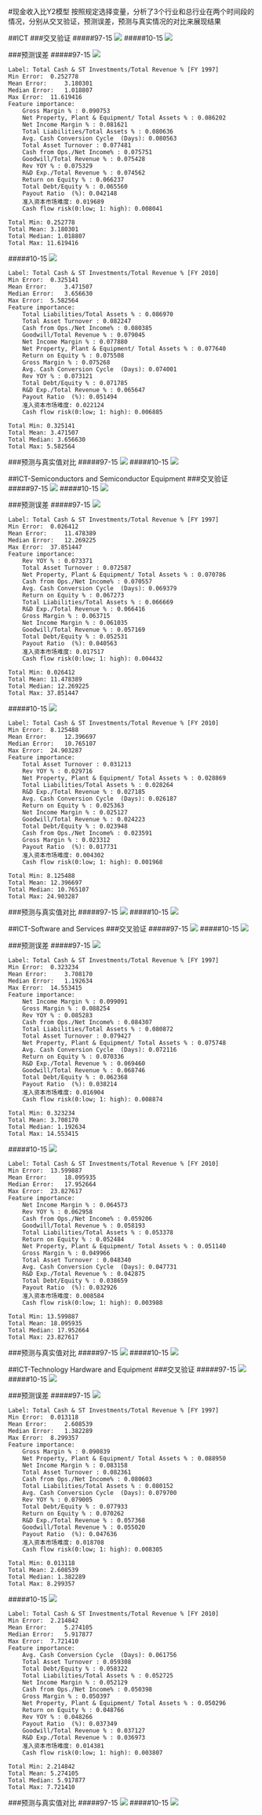 #现金收入比Y2模型
按照规定选择变量，分析了3个行业和总行业在两个时间段的情况，分别从交叉验证，预测误差，预测与真实情况的对比来展现结果


##ICT
###交叉验证
#####97-15
![](cv_Y2_label_[]_gbrt_from_1997_to_2016.png)
#####10-15
![](cv_Y2_label_[]_gbrt_from_2010_to_2016.png)

###预测误差
#####97-15
![](test_Y2_label_[]_gbrt_from_1997_to_2016.png)

	Label: Total Cash & ST Investments/Total Revenue % [FY 1997]
	Min Error: 	0.252778
	Mean Error: 	3.180301
	Median Error: 	1.018807
	Max Error: 	11.619416
	Feature importance:
		Gross Margin % : 0.090753
		Net Property, Plant & Equipment/ Total Assets % : 0.086202
		Net Income Margin % : 0.081621
		Total Liabilities/Total Assets % : 0.080636
		Avg. Cash Conversion Cycle  (Days): 0.080563
		Total Asset Turnover : 0.077481
		Cash from Ops./Net Income% : 0.075751
		Goodwill/Total Revenue % : 0.075428
		Rev YOY % : 0.075329
		R&D Exp./Total Revenue % : 0.074562
		Return on Equity % : 0.066237
		Total Debt/Equity % : 0.065560
		Payout Ratio  (%): 0.042148
		准入资本市场难度: 0.019689
		Cash flow risk(0:low; 1: high): 0.008041

	Total Min: 0.252778
	Total Mean: 3.180301
	Total Median: 1.018807
	Total Max: 11.619416

#####10-15
![](test_Y2_label_[]_gbrt_from_2010_to_2016.png)

	Label: Total Cash & ST Investments/Total Revenue % [FY 2010]
	Min Error: 	0.325141
	Mean Error: 	3.471507
	Median Error: 	3.656630
	Max Error: 	5.582564
	Feature importance:
		Total Liabilities/Total Assets % : 0.086970
		Total Asset Turnover : 0.082247
		Cash from Ops./Net Income% : 0.080385
		Goodwill/Total Revenue % : 0.079045
		Net Income Margin % : 0.077880
		Net Property, Plant & Equipment/ Total Assets % : 0.077640
		Return on Equity % : 0.075508
		Gross Margin % : 0.075268
		Avg. Cash Conversion Cycle  (Days): 0.074001
		Rev YOY % : 0.073121
		Total Debt/Equity % : 0.071785
		R&D Exp./Total Revenue % : 0.065647
		Payout Ratio  (%): 0.051494
		准入资本市场难度: 0.022124
		Cash flow risk(0:low; 1: high): 0.006885
	
	Total Min: 0.325141
	Total Mean: 3.471507
	Total Median: 3.656630
	Total Max: 5.582564

###预测与真实值对比
#####97-15
![](contrast_Y2_label_[]_gbrt_from_1997_to_2016.png)
#####10-15
![](contrast_Y2_label_[]_gbrt_from_2010_to_2016.png)




##ICT-Semiconductors and Semiconductor Equipment
###交叉验证
#####97-15
![](cv_Y2_label_0_gbrt_from_1997_to_2016.png)
#####10-15
![](cv_Y2_label_0_gbrt_from_2010_to_2016.png)

###预测误差
#####97-15
![](test_Y2_label_0_gbrt_from_1997_to_2016.png)

	Label: Total Cash & ST Investments/Total Revenue % [FY 1997]
	Min Error: 	0.026412
	Mean Error: 	11.478389
	Median Error: 	12.269225
	Max Error: 	37.851447
	Feature importance:
		Rev YOY % : 0.073371
		Total Asset Turnover : 0.072587
		Net Property, Plant & Equipment/ Total Assets % : 0.070786
		Cash from Ops./Net Income% : 0.070557
		Avg. Cash Conversion Cycle  (Days): 0.069379
		Return on Equity % : 0.067273
		Total Liabilities/Total Assets % : 0.066669
		R&D Exp./Total Revenue % : 0.066416
		Gross Margin % : 0.063715
		Net Income Margin % : 0.061035
		Goodwill/Total Revenue % : 0.057169
		Total Debt/Equity % : 0.052531
		Payout Ratio  (%): 0.040563
		准入资本市场难度: 0.017517
		Cash flow risk(0:low; 1: high): 0.004432
	
	Total Min: 0.026412
	Total Mean: 11.478389
	Total Median: 12.269225
	Total Max: 37.851447

#####10-15
![](test_Y2_label_0_gbrt_from_2010_to_2016.png)

	Label: Total Cash & ST Investments/Total Revenue % [FY 2010]
	Min Error: 	8.125488
	Mean Error: 	12.396697
	Median Error: 	10.765107
	Max Error: 	24.903287
	Feature importance:
		Total Asset Turnover : 0.031213
		Rev YOY % : 0.029716
		Net Property, Plant & Equipment/ Total Assets % : 0.028869
		Total Liabilities/Total Assets % : 0.028264
		R&D Exp./Total Revenue % : 0.027185
		Avg. Cash Conversion Cycle  (Days): 0.026187
		Return on Equity % : 0.025363
		Net Income Margin % : 0.025127
		Goodwill/Total Revenue % : 0.024223
		Total Debt/Equity % : 0.023948
		Cash from Ops./Net Income% : 0.023591
		Gross Margin % : 0.023312
		Payout Ratio  (%): 0.017731
		准入资本市场难度: 0.004302
		Cash flow risk(0:low; 1: high): 0.001968
	
	Total Min: 8.125488
	Total Mean: 12.396697
	Total Median: 10.765107
	Total Max: 24.903287


###预测与真实值对比
#####97-15
![](contrast_Y2_label_0_gbrt_from_1997_to_2016.png)
#####10-15
![](contrast_Y2_label_0_gbrt_from_2010_to_2016.png)

##ICT-Software and Services
###交叉验证
#####97-15
![](cv_Y2_label_1_gbrt_from_1997_to_2016.png)
#####10-15
![](cv_Y2_label_1_gbrt_from_2010_to_2016.png)

###预测误差
#####97-15
![](test_Y2_label_1_gbrt_from_1997_to_2016.png)

	Label: Total Cash & ST Investments/Total Revenue % [FY 1997]
	Min Error: 	0.323234
	Mean Error: 	3.708170
	Median Error: 	1.192634
	Max Error: 	14.553415
	Feature importance:
		Net Income Margin % : 0.099091
		Gross Margin % : 0.088254
		Rev YOY % : 0.085283
		Cash from Ops./Net Income% : 0.084307
		Total Liabilities/Total Assets % : 0.080872
		Total Asset Turnover : 0.079427
		Net Property, Plant & Equipment/ Total Assets % : 0.075748
		Avg. Cash Conversion Cycle  (Days): 0.072116
		Return on Equity % : 0.070336
		R&D Exp./Total Revenue % : 0.069460
		Goodwill/Total Revenue % : 0.068746
		Total Debt/Equity % : 0.062368
		Payout Ratio  (%): 0.038214
		准入资本市场难度: 0.016904
		Cash flow risk(0:low; 1: high): 0.008874
	
	Total Min: 0.323234
	Total Mean: 3.708170
	Total Median: 1.192634
	Total Max: 14.553415

#####10-15
![](test_Y2_label_1_gbrt_from_2010_to_2016.png)

	Label: Total Cash & ST Investments/Total Revenue % [FY 2010]
	Min Error: 	13.599887
	Mean Error: 	18.095935
	Median Error: 	17.952664
	Max Error: 	23.827617
	Feature importance:
		Net Income Margin % : 0.064573
		Rev YOY % : 0.062958
		Cash from Ops./Net Income% : 0.059206
		Goodwill/Total Revenue % : 0.058193
		Total Liabilities/Total Assets % : 0.053378
		Return on Equity % : 0.052484
		Net Property, Plant & Equipment/ Total Assets % : 0.051140
		Gross Margin % : 0.049966
		Total Asset Turnover : 0.048340
		Avg. Cash Conversion Cycle  (Days): 0.047731
		R&D Exp./Total Revenue % : 0.042875
		Total Debt/Equity % : 0.038659
		Payout Ratio  (%): 0.032926
		准入资本市场难度: 0.008584
		Cash flow risk(0:low; 1: high): 0.003988
	
	Total Min: 13.599887
	Total Mean: 18.095935
	Total Median: 17.952664
	Total Max: 23.827617


###预测与真实值对比
#####97-15
![](contrast_Y2_label_1_gbrt_from_1997_to_2016.png)
#####10-15
![](contrast_Y2_label_1_gbrt_from_2010_to_2016.png)

##ICT-Technology Hardware and Equipment
###交叉验证
#####97-15
![](cv_Y2_label_2_gbrt_from_1997_to_2016.png)
#####10-15
![](cv_Y2_label_2_gbrt_from_2010_to_2016.png)

###预测误差
#####97-15
![](test_Y2_label_2_gbrt_from_1997_to_2016.png)

	Label: Total Cash & ST Investments/Total Revenue % [FY 1997]
	Min Error: 	0.013118
	Mean Error: 	2.608539
	Median Error: 	1.382289
	Max Error: 	8.299357
	Feature importance:
		Gross Margin % : 0.090839
		Net Property, Plant & Equipment/ Total Assets % : 0.088950
		Net Income Margin % : 0.083158
		Total Asset Turnover : 0.082361
		Cash from Ops./Net Income% : 0.080603
		Total Liabilities/Total Assets % : 0.080152
		Avg. Cash Conversion Cycle  (Days): 0.079700
		Rev YOY % : 0.079005
		Total Debt/Equity % : 0.077933
		Return on Equity % : 0.070262
		R&D Exp./Total Revenue % : 0.057368
		Goodwill/Total Revenue % : 0.055020
		Payout Ratio  (%): 0.047636
		准入资本市场难度: 0.018708
		Cash flow risk(0:low; 1: high): 0.008305
	
	Total Min: 0.013118
	Total Mean: 2.608539
	Total Median: 1.382289
	Total Max: 8.299357
	
#####10-15
![](test_Y2_label_2_gbrt_from_2010_to_2016.png)

	Label: Total Cash & ST Investments/Total Revenue % [FY 2010]
	Min Error: 	2.214842
	Mean Error: 	5.274105
	Median Error: 	5.917877
	Max Error: 	7.721410
	Feature importance:
		Avg. Cash Conversion Cycle  (Days): 0.061756
		Total Asset Turnover : 0.059308
		Total Debt/Equity % : 0.058322
		Total Liabilities/Total Assets % : 0.052725
		Net Income Margin % : 0.052129
		Cash from Ops./Net Income% : 0.050398
		Gross Margin % : 0.050397
		Net Property, Plant & Equipment/ Total Assets % : 0.050296
		Return on Equity % : 0.048766
		Rev YOY % : 0.048266
		Payout Ratio  (%): 0.037349
		Goodwill/Total Revenue % : 0.037127
		R&D Exp./Total Revenue % : 0.036973
		准入资本市场难度: 0.014381
		Cash flow risk(0:low; 1: high): 0.003807
	
	Total Min: 2.214842
	Total Mean: 5.274105
	Total Median: 5.917877
	Total Max: 7.721410

###预测与真实值对比
#####97-15
![](contrast_Y2_label_2_gbrt_from_1997_to_2016.png)
#####10-15
![](contrast_Y2_label_2_gbrt_from_2010_to_2016.png)





